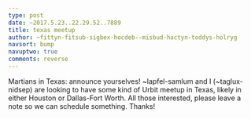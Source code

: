 ```yaml
---
type: post
date: ~2017.5.23..22.29.52..7889
title: texas meetup
author: ~fittyn-fitsub-sigbex-hocdeb--misbud-hactyn-toddys-holryg
navsort: bump
navuptwo: true
comments: reverse
---
```


Martians in Texas: announce yourselves!  ~lapfel-samlum and I (~taglux-nidsep) are looking to have some kind of Urbit meetup in Texas, likely in either Houston or Dallas-Fort Worth.  All those interested, please leave a note so we can schedule something.  Thanks!